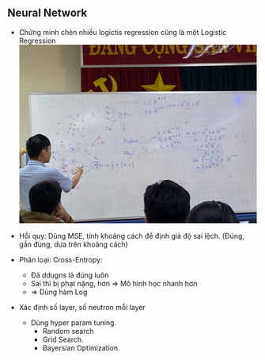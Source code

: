 <h2>Neural Network</h2>


- Chứng minh chèn nhiều logictis regression cũng là một Logistic Regression 
![Hình minh họa](./images/img3.jpg)

- Hồi quy: Dùng MSE, tính khoảng cách để định giá độ sai lệch. (Đúng, gần đúng, dựa trên khoảng cách)
- Phân loại: Cross-Entropy:
    - Đã ddugns là đúng luôn
    - Sai thì bị phạt nặng, hơn => Mô hình học nhanh hơn 
    - => Dùng hàm Log 


- Xác định số layer, số neutron mỗi layer
    - Dùng hyper param tuning.
        - Random search
        - Grid Search.
        - Bayersian Optimization.